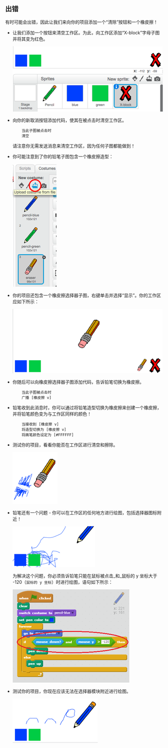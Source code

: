 ## 出错

有时可能会出错，因此让我们来向你的项目添加一个“清除”按钮和一个橡皮擦！



+ 让我们添加一个按钮来清空工作区。为此，向工作区添加“X-block”字母子图并将其变为红色。

	![screenshot](images/paint-x.png)

+ 向你的新取消按钮添加代码，使其在被点击时清空工作区。

	```blocks
		当此子图被点击时
		清空
	```

	请注意你无需发送消息来清空工作区，因为任何子图都能做到！

+ 你可能注意到了你的铅笔子图包含一个橡皮擦造型：

	![screenshot](images/paint-eraser-costume.png)
	

+ 你的项目还包含一个橡皮擦选择器子图，右键单击并选择“显示”。你的工作区应如下所示：

	![screenshot](images/paint-eraser-stage.png)

+ 你随后可以向橡皮擦选择器子图添加代码，告诉铅笔切换为橡皮擦。

	```blocks
		当此子图被点击时
		广播 [橡皮擦 v]
	```

+ 铅笔收到此消息时，你可以通过将铅笔造型切换为橡皮擦来创建一个橡皮擦，并将铅笔颜色变为与工作区同样的颜色！

	```blocks
		当接收到 [橡皮擦 v]
		将造型切换为 [橡皮擦 v]
		将画笔颜色设定为 [#FFFFFF]
	```

+ 测试你的项目，看看你能否在工作区进行清空和擦除。

	![screenshot](images/paint-erase-test.png)

+ 铅笔还有一个问题 - 你可以在工作区的任何地方进行绘图，包括选择器图标附近！

	![screenshot](images/paint-draw-problem.png)

	为解决这个问题，你必须告诉铅笔只能在鼠标被点击_和_鼠标的 y 坐标大于 -120（`鼠标的 y 坐标`）时进行绘图，语句如下所示：

	![screenshot](images/pencil-gt-code.png)

+ 测试你的项目，你现在应该无法在选择器模块附近进行绘图。

	![screenshot](images/paint-fixed.png)



